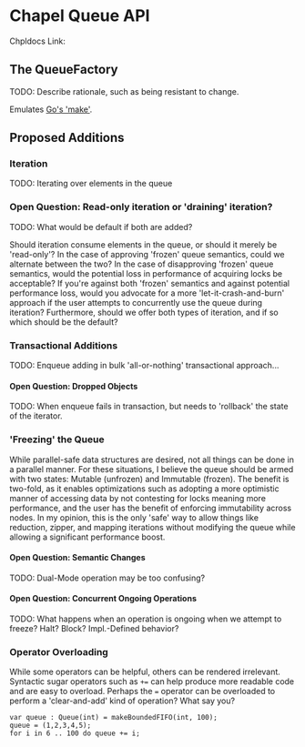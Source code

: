 # Chapel Queue API

Chpldocs Link:

## The QueueFactory

TODO: Describe rationale, such as being resistant to change.

Emulates [Go's 'make'](https://golang.org/pkg/builtin/#make).

## Proposed Additions

### Iteration

TODO: Iterating over elements in the queue

### Open Question: Read-only iteration or 'draining' iteration?

TODO: What would be default if both are added?

Should iteration consume elements in the queue, or should it merely be 'read-only'?
In the case of approving 'frozen' queue semantics, could we alternate between the two?
In the case of disapproving 'frozen' queue semantics, would the potential loss in
performance of acquiring locks be acceptable? If you're against both 'frozen' semantics
and against potential performance loss, would you advocate for a more 'let-it-crash-and-burn'
approach if the user attempts to concurrently use the queue during iteration? Furthermore,
should we offer both types of iteration, and if so which should be the default?

### Transactional Additions

TODO: Enqueue adding in bulk 'all-or-nothing' transactional approach...

#### Open Question: Dropped Objects

TODO: When enqueue fails in transaction, but needs to 'rollback' the state of the
iterator.

### 'Freezing' the Queue

While parallel-safe data structures are desired, not all things can be done in a
parallel manner. For these situations, I believe the queue should be armed with two
states: Mutable (unfrozen) and Immutable (frozen). The benefit is two-fold, as it
enables optimizations such as adopting a more optimistic manner of accessing data
by not contesting for locks meaning more performance, and the user has the benefit
of enforcing immutability across nodes. In my opinion, this is the only 'safe' way
to allow things like reduction, zipper, and mapping iterations without modifying
the queue while allowing a significant performance boost.

#### Open Question: Semantic Changes

TODO: Dual-Mode operation may be too confusing?

#### Open Question: Concurrent Ongoing Operations

TODO: What happens when an operation is ongoing when we attempt to freeze? Halt?
Block? Impl.-Defined behavior?

### Operator Overloading

While some operators can be helpful, others can be rendered irrelevant. Syntactic
sugar operators such as `+=` can help produce more readable code and are easy
to overload. Perhaps the `=` operator can be overloaded to perform a 'clear-and-add'
kind of operation? What say you?

```chpl
var queue : Queue(int) = makeBoundedFIFO(int, 100);
queue = (1,2,3,4,5);
for i in 6 .. 100 do queue += i;
```
